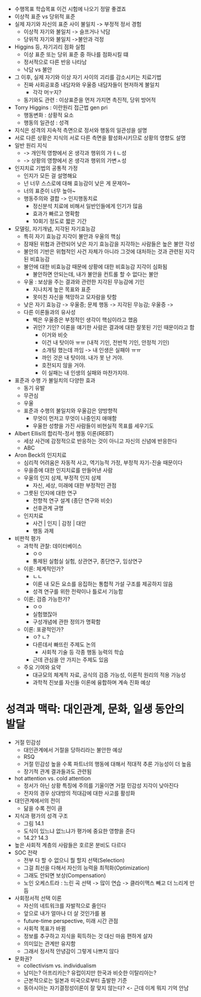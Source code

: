 * 수행목표 학습목표 이건 시험에 나오기 정말 좋겠죠
* 이상적 표준 vs 당위적 표준
* 실제 자기와 자신의 표준 사이 불일치 -> 부정적 정서 경험
    * 이상적 자기와 불일치 -> 슬프거나 낙담
    * 당위적 자기와 불일치 ->불안과 걱정
* Higgins 등, 자기괴리 점화 실험
    * 이상 표준 또는 당위 표준 중 하나를 점화시킬 떄
    * 정서적으로 다른 반응 나타남
    * 낙담 vs 불안
* 그 이후, 실제 자기와 이상 자기 사이의 괴리를 감소시키는 치료기법
    * 진짜 사회공포증 내담자와 우울증 내담자들이 현저하게 불일치
        * 각각 머ㅜ지?
    * 동기와도 관련 : 이상표준을 먼저 가지면 촉진적, 당위 방어적
* Torry Higgins : 이란원리 접근법 gen pri
    * 행동변화 : 상황적 요소
    * 행동의 일관성 : 성격
* 지식은 성격의 지속적 측면으로 정서와 행동의 일관성을 설명
* 서로 다른 상황은 지식의 서로 다른 측면을 활성화시키므로 상황의 영향도 설명
* 일반 원리 지식
    * -> 개인적 영향에서 온 생각과 행위의 가ㅕㄴ성
    * -> 상황의 영향에서 온 생각과 행위의 가변ㅅ성
* 인지치료 기법의 공통적 가정
    * 인지가 모든 걸 설명해요
    * 넌 너무 스스로에 대해 효능감이 낮은 게 문제야~
    * 너의 표준이 너무 높아~
    * 행동주의와 결합 -> 인지행동치료
        * 정신분석 치료에 비해서 일반인들에게 인기가 많음
        * 효과가 빠르고 명확함
        * 10회기 정도로 짧은 기간
* 모델링, 자기개념, 지각된 자기효능감
    * 특히 자기 효능감 지각이 불안과 우울의 핵심
    * 잠재된 위협과 관련되어 낮은 자기 효능감을 지각하는 사람들은 높은 불안 각성
    * 불안의 기반은 위협적인 사건 자체가 아니라 그것에 대처하는 것과 관련된 지각된 비효능감
    * 불안에 대한 비효능감 때문에 상황에 대한 비효능감 지각이 심화됨
        * 불안하면 안되는데, 내가 불안을 컨트롤 할 수 없다는 불안
    * 우울 : 보상을 주는 결과와 관련한 지각된 무능감에 기인
        * 지나치게 높은 목표와 표준
        * 못미친 자신을 책망하고 모자람을 탓함
    * 낮은 자기 효능감 -> 우울증; 문제 행동 -> 지각된 무능감; 우울증 ->
    * 다른 이론들과의 유사성
        * 벡은 우울증은 부정적인 생각이 핵심이라고 했음
        * 귀인? 기인? 이론을 얘기한 사람은 결과에 대한 잘못된 기인 때문이라고 함
            * 이거와 비슷
            * 이건 내 탓이아 ㅠㅠ (내적 기인, 전반적 기인, 안정적 기인)
            * 소개팅 했는데 까임 -> 내 인생은 실패야 ㅠㅠ
            * 까인 것은 내 탓이야. 내가 못 난 거야. 
            * 호전되지 않을 거야.
            * 이 실패는 내 인생의 실패와 마찬가지야.
* 표준과 수행 가 불일치의 다양한 효과
    * 동기 유발
    * 무관심
    * 우울
    * 표준과 수행의 불일치와 우울감은 양방향적
        * 무엇이 먼저고 무엇이 나중인지 애매함
        * 우울한 성향을 가진 사람들이 비현실적 목표를 세우기도
* Albert Ellis의 합리적-정서 행동 이론(REBT)
    * 세상 사건에 감정적으로 반응하는 것이 아니고 자신의 신념에 반응한다
    * ABC
* Aron Beck의 인지치료
    * 심리적 어려움은 자동적 사고, 역기능적 가정, 부정적 자기-진술 때문이다
    * 우을증에 대한 인지치료를 만들어낸 사람
    * 우울의 인지 삼제, 부정적 인지 삼제
        * 자신, 세상, 미래에 대한 부정적인 관점
    * 그릇된 인지에 대한 연구
        * 전향적 연구 설계 (종단 연구와 비슷)
        * 선후관계 규명
    * 인지치료
        * 사건 | 인지 | 감정 | 대안
        * 행동 과제
* 비판적 평가
    * 과학적 관찰: 데이터베이스
        * ㅇㅇ
        * 통제된 실험실 실험, 상관연구, 종단연구, 임상연구
    * 이론: 체계적인가?
        * ㄴㄴ
        * 이론 내 모든 요소를 응집하는 통합적 가설 구조를 제공하지 않음
        * 성격 연구를 위한 전략이나 틀로서 기능함
    * 이론; 검증 가능한가?
        * ㅇㅇ
        * 실험했잖아
        * 구성개념에 관한 정의가 명확함
    * 이론: 포괄적인가? 
        * ㅇ? ㄴ?
        * 다른데서 빠뜨린 주제도 논의
            * 사회적 기술 등 각종 행동 능력의 학습
        * 근데 관심을 안 가지는 주제도 있음
    * 주요 기여와 요약
        * 대규모의 체계적 자료, 공식의 검증 가능성, 이론적 원리의 적용 가능성
        * 과학적 진보를 자신들 이론에 융합하며 계속 진화 예상

# 성격과 맥락: 대인관계, 문화, 일생 동안의 발달

* 거절 민감성
    * 대인관계에서 거절을 당하리라는 불안한 예상
    * RSQ
    * 거절 민감성 높을 수록 파트너의 행동에 대해서 적대적 추론 가능성이 더 높음
    * 장기적 관계 결과들과도 관련됨
* hot attention vs. cold attention
    * 정서가 아닌 상황 특징에 주의를 기울이면 거절 민감성 지각이 낮아진다
    * 전자의 경우 상대방의 적대감에 대한 사고를 활성화
* 대인관계에서의 전이
    * 닮을 수록 전이 큼
* 지식과 평가의 성격 구조
    * 그림 14.1
    * 도식이 있느냐 없느냐가 평가에 중요한 영향을 준다
    * 14.2? 14.3
* 높은 사회적 계층의 사람들은 호르몬 분비도 다르다
* SOC 전략
    * 전부 다 할 수 없으니 뭘 할지 선택(Selection)
    * 그걸 최선을 다해서 자신의 능력을 최적화(Optimization)
    * 그래도 안되면 보상(Compensation)
    * 노인 오케스트라 : 느린 곡 선택 -> 많이 연습 -> 클라이맥스 빼고 더 느리게 만듬
* 사회정서적 선택 이론
    * 자신의 네트워크를 자발적으로 줄인다
    * 앞으로 내가 얼마나 더 살 것인가를 봄
    * future-time perspective, 미래 시간 관점
    * 사회적 목표가 바뀜
    * 정보를 추구하고 지식을 획득하는 것 대신 마음 편하게 살자
    * 의미있는 관계만 유지함
    * 그래서 정서적 안녕감이 그렇게 나쁘지 않다
* 문화권?
    * collectivism vs. individualism
    * 남미는? 아프리카는? 유럽이지만 한국과 비슷한 이탈리아는?
    * 근본적으로는 일본과 미국으로부터 출발한 기준
    * 동아시아는 자기결정성이론이 잘 맞지 않는다? <- 근데 이게 뭐지 기억 안남
